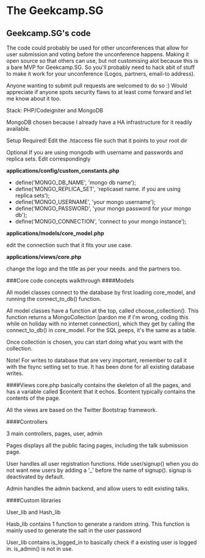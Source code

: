 The Geekcamp.SG
===========

## Geekcamp.SG's code

The code could probably be used for other unconferences that allow for user submission and voting before the unconference happens. Making it open source so that others can use, but not customising alot because this is a bare MVP for Geekcamp.SG. So you'll probably need to hack abit of stuff to make it work for your unconference (Logos, partners, email-to address). 

Anyone wanting to submit pull requests are welcomed to do so :) Would appreciate if anyone spots security flaws to at least come forward and let me know about it too.

Stack: PHP/Codeigniter and MongoDB

MongoDB chosen because I already have a HA infrastructure for it readily available.

Setup
Required!
Edit the .htaccess file such that it points to your root dir

Optional
If you are using mongodb with username and passwords and replica sets. Edit correspondingly

**applications/config/custom_constants.php**

*  define('MONGO_DB_NAME',     'mongo db name'); 
*  define('MONGO_REPLICA_SET', 'replicaset name. if you are using replica sets');
*  define('MONGO_USERNAME',    'your mongo username');
*  define('MONGO_PASSWORD',    'your mongo password for your mongo db');
*  define('MONGO_CONNECTION', 'connect to your mongo instance');

**applications/models/core_model.php**

edit the connection such that it fits your use case.

**applications/views/core.php**

change the logo and the title as per your needs.
and the partners too.


###Core code concepts walkthrough
####Models

All model classes connect to the database by first loading core_model, and running the connect_to_db() function.

All model classes have a function at the top, called choose_collection(). This function returns a MongoCollection (pardon me if I'm wrong, coding this while on holiday with no internet connection), which they get by calling the connect_to_db() in core_model. For the SQL peeps, it's the same as a table.

Once collection is chosen, you can start doing what you want with the collection.

Note! For writes to database that are very important, remember to call it with the fsync setting set to true. It has been done for all existing database writes.



####Views
core.php basically contains the skeleton of all the pages, and has a variable called $content that it echos. $content typically contains the contents of the page.

All the views are based on the Twitter Bootstrap framework.


####Controllers

3 main controllers, pages, user, admin

Pages displays all the public facing pages, including the talk submission page.

User handles all user registration functions. Hide user/signup() when you do not want new users by adding a '_' before the name of signup(). signup is deactivated by default.

Admin handles the admin backend, and allow users to edit existing talks.


####Custom libraries

User_lib and Hash_lib

Hasb_lib contains 1 function to generate a random string. This function is mainly used to generate the salt in the user password

User_lib contains is_logged_in to basically check if a existing user is logged in. is_admin() is not in use.
